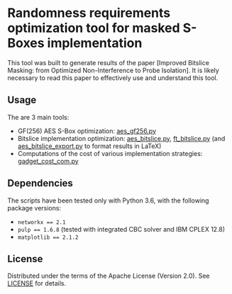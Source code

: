 # Randomness requirements optimization tool for masked S-Boxes implementation

This tool was built to generate results of the paper
[Improved Bitslice Masking: from Optimized Non-Interference to Probe Isolation].
It is likely necessary to read this paper to effectively use and understand
this tool.

## Usage

The are 3 main tools:
* GF(256) AES S-Box optimization: [aes_gf256.py](aes_gf256.py)
* Bitslice implementation optimization: [aes_bitslice.py](aes_bitslice.py),
  [ft_bitslice.py](ft_bitslice.py) (and
  [aes_bitslice_export.py](aes_bitslice_export.py) to format results in LaTeX)
* Computations of the cost of various implementation strategies:
  [gadget_cost_com.py](gadget_cost_com.py)

## Dependencies

The scripts have been tested only with Python 3.6, with the following package
versions:
* `networkx == 2.1`
* `pulp == 1.6.8` (tested with integrated CBC solver and IBM CPLEX 12.8)
* `matplotlib == 2.1.2`

## License

Distributed under the terms of the Apache License (Version 2.0).
See [LICENSE](LICENSE) for details.

